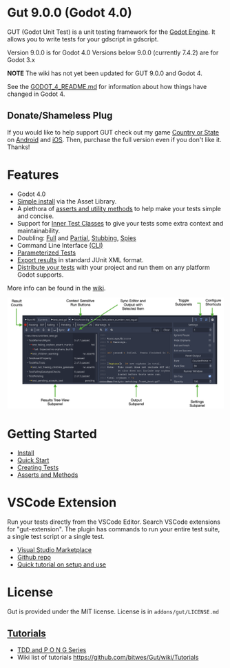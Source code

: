 # Gut 9.0.0 (Godot 4.0)
GUT (Godot Unit Test) is a unit testing framework for the [Godot Engine](https://godotengine.org/).  It allows you to write tests for your gdscript in gdscript.

Version 9.0.0 is for Godot 4.0
Versions below 9.0.0 (currently 7.4.2) are for Godot 3.x

__NOTE__ The wiki has not yet been updated for GUT 9.0.0 and Godot 4.

See the [GODOT_4_README.md](https://github.com/bitwes/Gut/blob/godot_4/GODOT_4_README.md) for information about how things have changed in Godot 4.


## Donate/Shameless Plug
If you would like to help support GUT check out my game [Country or State](https://www.youtube.com/watch?v=iCAROKgN9xw&t=4s) on [Android](https://play.google.com/store/apps/details?id=com.butchwesley.country_or_state&hl=en_US&gl=US) and [iOS](https://apps.apple.com/us/app/country-or-state/id1504122706).  Then, purchase the full version even if you don't like it.  Thanks!


# Features
* Godot 4.0
* [Simple install](https://github.com/bitwes/Gut/wiki/Install) via the Asset Library.
* A plethora of [asserts and utility methods](https://github.com/bitwes/Gut/wiki/Asserts-and-Methods) to help make your tests simple and concise.
* Support for [Inner Test Classes](https://github.com/bitwes/Gut/wiki/Inner-Test-Classes) to give your tests some extra context and maintainability.
* Doubling:  [Full](https://github.com/bitwes/Gut/wiki/Doubles) and [Partial](https://github.com/bitwes/Gut/wiki/Partial-Doubles), [Stubbing](https://github.com/bitwes/Gut/wiki/Stubbing), [Spies](https://github.com/bitwes/Gut/wiki/Spies)
* Command Line Interface [(CLI)](https://github.com/bitwes/Gut/wiki/Command-Line)
* [Parameterized Tests](https://github.com/bitwes/Gut/wiki/ParameterizedTests)
* [Export results](https://github.com/bitwes/Gut/wiki/Export-Test-Results) in standard JUnit XML format.
* [Distribute your tests](https://github.com/bitwes/Gut/wiki/Running-On-Devices) with your project and run them on any platform Godot supports.

More info can be found in the [wiki](https://github.com/bitwes/Gut/wiki).

![Panel](https://raw.githubusercontent.com/bitwes/Gut/master/gut_panel.png)


# Getting Started
* [Install](https://github.com/bitwes/Gut/wiki/Install)
* [Quick Start](https://github.com/bitwes/Gut/wiki/Quick-Start)
* [Creating Tests](https://github.com/bitwes/Gut/wiki/Creating-Tests)
* [Asserts and Methods](https://github.com/bitwes/Gut/wiki/Asserts-and-Methods)


# VSCode Extension
Run your tests directly from the VSCode Editor.  Search VSCode extensions for "gut-extension".  The plugin has commands to run your entire test suite, a single test script or a single test.
* [Visual Studio Marketplace](https://marketplace.visualstudio.com/items?itemName=bitwes.gut-extension)
* [Github repo](https://github.com/bitwes/gut-extension)
* [Quick tutorial on setup and use](https://youtu.be/pqcA8A52CMs)


# License
Gut is provided under the MIT license.  License is in `addons/gut/LICENSE.md`


## [Tutorials](https://github.com/bitwes/Gut/wiki/Tutorials)
* [TDD and P O N G Series](https://www.youtube.com/channel/UCkGO6guRt_5fOh3oDHbfg9w/playlists)
* Wiki list of tutorials https://github.com/bitwes/Gut/wiki/Tutorials
